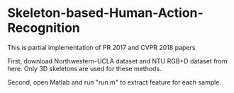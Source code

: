 # Skeleton-based-Human-Action-Recognition
This is partial implementation of PR 2017 and CVPR 2018 papers

First, download Northwestern-UCLA dataset and NTU RGB+D dataset from here.
Only 3D skeletons are used for these methods.

Second, open Matlab and run "run.m" to extract feature for each sample.
